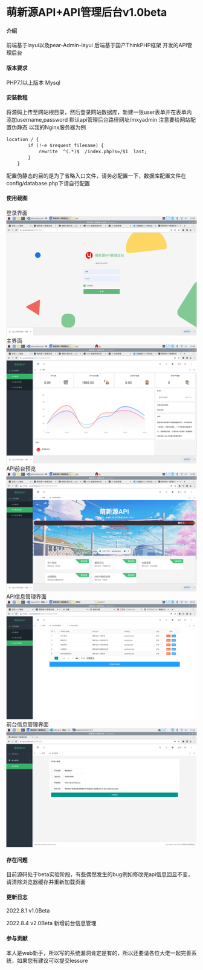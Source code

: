 # 萌新源API+API管理后台v1.0beta

#### 介绍
前端基于layui以及pear-Admin-layui
后端基于国产ThinkPHP框架
开发的API管理后台

#### 版本要求
PHP7.1以上版本
Mysql



#### 安装教程
将源码上传至网站根目录，然后登录网站数据库，新建一张user表单并在表单内添加username,password
默认api管理后台路径网址/mxyadmin
注意要给网站配置伪静态
以我的Nginx服务器为例

```
location / {
        if (!-e $request_filename) {
   		    rewrite  ^(.*)$  /index.php?s=/$1  last;
        }
    }
```
配置伪静态的目的是为了省略入口文件，请务必配置一下，数据库配置文件在config/database.php下请自行配置


#### 使用截图
<h>登录界面</h>
![输入图片说明](img/2022-07-24-135808_1680x1050_scrot.png)
<h>主界面</h>
![输入图片说明](img/2022-07-24-135821_1680x1050_scrot.png)
<h>API前台预览</h>
![输入图片说明](img/2022-07-24-135826_1680x1050_scrot.png)
<h>API信息管理界面</h>
![输入图片说明](img/2022-07-24-203348_1680x1050_scrot.png)
<h>前台信息管理界面</h>
![输入图片说明](img/2022-08-04-112455_1680x1050_scrot.png)

#### 存在问题
目前源码处于beta实验阶段，有些偶然发生的bug例如修改完api信息回显不变，请清除浏览器缓存并重新加载页面

#### 更新日志
2022.8.1 v1.0Beta

2022.8.4 v2.0Beta
新增前台信息管理

#### 参与贡献
本人是web新手，所以写的系统漏洞肯定是有的，所以还要请各位大佬一起完善系统，如果您有建议可以提交lessure


